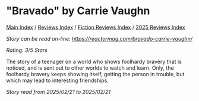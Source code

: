 # "Bravado" by Carrie Vaughn

[Main Index](../../../README.md) / [Reviews Index](../../README.md) / [Fiction Reviews Index](../README.md) / [2025 Reviews Index](README.md)

*Story can be read on-line: <https://reactormag.com/bravado-carrie-vaughn/>*

*Rating: 3/5 Stars*

The story of a teenager on a world who shows foolhardy bravery that is noticed, and is sent out to other worlds to watch and learn. Only, the foolhardy bravery keeps showing itself, getting the person in trouble, but which may lead to interesting friendships.

*Story read from 2025/02/21 to 2025/02/21*
